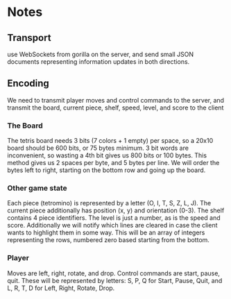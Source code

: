 # Notes

## Transport
use WebSockets from gorilla on the server, and send small JSON documents representing information updates in both directions.

## Encoding

We need to transmit player moves and control commands to the server, and transmit the board, current piece, shelf, speed, level, and score to the client

### The Board
The tetris board needs 3 bits (7 colors + 1 empty) per space, so a 20x10 board should be 600 bits, or 75 bytes minimum. 3 bit words are inconvenient, so wasting a 4th bit gives us 800 bits or 100 bytes.  This method gives us 2 spaces per byte, and 5 bytes per line. We will order the bytes left to right, starting on the bottom row and going up the board.

### Other game state
Each piece (tetromino) is represented by a letter (O, I, T, S, Z, L, J). The current piece additionally has position (x, y) and orientation (0-3).  The shelf contains 4 piece identifiers. The level is just a number, as is the speed and score. Additionally we will notify which lines are cleared in case the client wants to highlight them in some way. This will be an array of integers representing the rows, numbered zero based starting from the bottom.

### Player
Moves are left, right, rotate, and drop. Control commands are start, pause, quit. These will be represented by letters: S, P, Q for Start, Pause, Quit, and L, R, T, D for Left, Right, Rotate, Drop.
